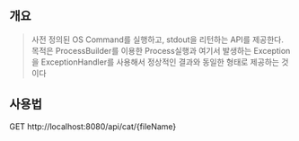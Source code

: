 ## 개요
> 사전 정의된 OS Command를 실행하고, stdout을 리턴하는 API를 제공한다.<br>
> 목적은 ProcessBuilder를 이용한 Process실행과 여기서 발생하는 Exception을 ExceptionHandler를 사용해서 정상적인 결과와 동일한 형태로 제공하는 것이다

## 사용법
GET http://localhost:8080/api/cat/{fileName}